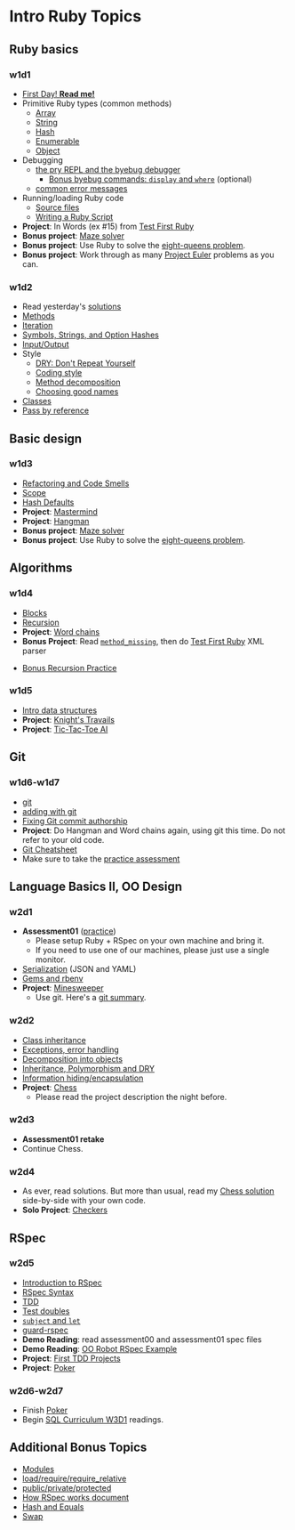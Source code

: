 # Intro Ruby Topics

## Ruby basics

### w1d1

+ [First Day! **Read me!**][day1-instructions]
+ Primitive Ruby types (common methods)
    + [Array][array]
    + [String][string]
    + [Hash][hash]
    + [Enumerable][enumerable]
    + [Object][object]
+ Debugging
    + [the pry REPL and the byebug debugger][pry-and-byebug]
        + [Bonus byebug commands: `display` and `where`][bonus-byebug] (optional)
    + [common error messages][common-error-messages]
+ Running/loading Ruby code
    + [Source files][source-files]
    + [Writing a Ruby Script][writing-a-script]
+ **Project**: In Words (ex #15) from
  [Test First Ruby][test-first-ruby]
+ **Bonus project**: [Maze solver][maze-project]
+ **Bonus project**: Use Ruby to solve the
  [eight-queens problem][eight-queens].
+ **Bonus project**: Work through as many [Project Euler][project-euler] problems as you can.

[day1-instructions]: https://github.com/appacademy/meta/blob/master/first-day-instructions/README.md
[keyboard-shortcuts]: ./w1d1/shortcuts.md
[versions]: ./w1d1/versions.md

[array]: ./w1d1/data-structures/array.md
[string]: ./w1d1/data-structures/string.md
[hash]: ./w1d1/data-structures/hash.md
[enumerable]: ./w1d1/data-structures/enumerable.md
[object]: ./w1d1/data-structures/object.md

[pry-and-byebug]: ./w1d1/debugging/debugger.md
[bonus-byebug]: ./w1d1/debugging/bonus-debugger.md
[common-error-messages]: ./w1d1/debugging/common-exceptions.md

[source-files]: ./w1d1/running-ruby-code/source-files.md
[writing-a-script]: ./w1d1/running-ruby-code/writing-a-script.md

[test-first-ruby]: https://github.com/appacademy/test-first-ruby
[maze-project]: ./projects/w1d1-maze-solver.md
[eight-queens]: http://en.wikipedia.org/wiki/Eight_queens_puzzle
[project-euler]: https://projecteuler.net/problems

### w1d2

+ Read yesterday's [solutions][solutions]
+ [Methods][methods]
+ [Iteration][iteration]
+ [Symbols, Strings, and Option Hashes][symbols-and-strings]
+ [Input/Output][input-output]
+ Style
    + [DRY: Don't Repeat Yourself][dry]
    + [Coding style][coding-style]
    + [Method decomposition][method-decomposition]
    + [Choosing good names][naming]
+ [Classes][classes]
+ [Pass by reference][pass-by-reference]

[solutions]: https://github.com/appacademy/solutions
[methods]: ./w1d2/methods.md
[iteration]: ./w1d2/iteration.md
[symbols-and-strings]: ./w1d2/symbols-and-strings.md
[input-output]: ./w1d2/io.md

[dry]: ./w1d2/style/dry.md
[coding-style]: ./w1d2/style/coding-style.md
[method-decomposition]: ./w1d2/style/method-decomposition.md
[naming]: ./w1d2/style/naming.md

[classes]: ./w1d2/classes.md
[pass-by-reference]: ./w1d2/pass-by-reference.md

## Basic design

### w1d3

+ [Refactoring and Code Smells][code-smells]
+ [Scope][scope]
+ [Hash Defaults][hash-defaults]
+ **Project**: [Mastermind][mastermind]
+ **Project**: [Hangman][hangman]
+ **Bonus project**: [Maze solver][maze-project]
+ **Bonus project**: Use Ruby to solve the
  [eight-queens problem][eight-queens].

[code-smells]: ./w1d3/refactoring.md
[scope]: ./w1d3/scope.md
[hash-defaults]: ./w1d3/hash-defaults.md

[mastermind]: ./projects/w1d3-mastermind.md
[hangman]: ./projects/w1d3-hangman.md

## Algorithms

### w1d4

+ [Blocks][blocks]
+ [Recursion][recursion]
+ **Project**: [Word chains][word-chains]
+ **Bonus Project**: Read [`method_missing`][method-missing], then do [Test First Ruby][test-first-ruby] XML parser
* [Bonus Recursion Practice][bonus-recursion-practice]

[blocks]: ./w1d4/blocks.md
[recursion]: ./w1d4/recursion.md

[word-chains]:  ./projects/w1d4-word-chains.md
[test-first-ruby]: https://github.com/appacademy/test-first-ruby
[method-missing]: ./w1d4/method-missing.md
[bonus-recursion-practice]: https://github.com/appacademy/recursion_exercises

### w1d5

+ [Intro data structures][intro-data-structures]
+ **Project**: [Knight's Travails][knights-travails]
+ **Project**: [Tic-Tac-Toe AI][tic-tac-toe-ai]

[intro-data-structures]: ./w1d5/intro-algorithms.md

[knights-travails]: ./projects/w1d5-knights-travails.md
[tic-tac-toe-ai]: ./projects/w1d5-tic-tac-toe-ai.md

## Git

### w1d6-w1d7

+ [git][git]
+ [adding with git][git-add]
+ [Fixing Git commit authorship][git-fix-authorship]
+ **Project**: Do Hangman and Word chains again, using git this
  time. Do not refer to your old code.
+ [Git Cheatsheet][git-cheatsheet]
+ Make sure to take the [practice assessment][assessment-practice]

[git]: ./w1d6-w1d7/git.md
[git-add]: ./w1d6-w1d7/git-add.md
[git-cheatsheet]: http://www.ndpsoftware.com/git-cheatsheet.html
[git-fix-authorship]: ./w1d6-w1d7/git-fix-authorship.md

## Language Basics II, OO Design

### w2d1

+ **Assessment01** ([practice][assessment-practice])
    + Please setup Ruby + RSpec on your own machine and bring it.
    + If you need to use one of our machines, please just use a single
      monitor.
+ [Serialization][serialization] (JSON and YAML)
+ [Gems and rbenv][gems]
+ **Project**: [Minesweeper][minesweeper]
    * Use git. Here's a [git summary][git-summary].

[assessment-practice]: https://github.com/appacademy/assessment-prep
[serialization]: ./w2d1/serialization.md
[gems]: ./w2d1/gems-and-rbenv.md

[minesweeper]: ./projects/w2d1-minesweeper.md
[git-summary]: ./w1d6-w1d7/git-summary.md

### w2d2

+ [Class inheritance][inheritance]
+ [Exceptions, error handling][errors]
+ [Decomposition into objects][object-decomposition]
+ [Inheritance, Polymorphism and DRY][inheritance-design]
+ [Information hiding/encapsulation][hiding]
+ **Project**: [Chess][chess]
    + Please read the project description the night before.

[inheritance]: ./w2d2/inheritance.md
[errors]: ./w2d2/errors.md
[object-decomposition]: ./w2d2/object-decomposition.md
[inheritance-design]: ./w2d2/inheritance-design.md
[hiding]: ./w2d2/hiding.md

[chess]: ./projects/w2d2-chess/w2d2-chess.md

### w2d3

+ **Assessment01 retake**
+ Continue Chess.

### w2d4

+ As ever, read solutions. But more than usual, read my
  [Chess solution][chess-solution] side-by-side with your own code.
+ **Solo Project**: [Checkers][checkers-project]

[chess-solution]: https://github.com/appacademy/solutions/tree/master/w2/w2d2-w2d3
[checkers-project]: ./projects/w2d4-checkers.md

## RSpec

### w2d5

+ [Introduction to RSpec][intro-rspec]
+ [RSpec Syntax][rspec-syntax]
+ [TDD][intro-tdd]
+ [Test doubles][test-doubles]
+ [`subject` and `let`][subject-and-let]
+ [guard-rspec][guard-rspec]
+ **Demo Reading**: read assessment00 and assessment01 spec files
+ **Demo Reading**: [OO Robot RSpec Example][robot-demo]
+ **Project**: [First TDD Projects][first-tdd-projects]
+ **Project**: [Poker][poker-project]

[intro-rspec]: ./w2d5/intro-rspec.md
[rspec-syntax]: ./w2d5/rspec-syntax.md
[intro-tdd]: ./w2d5/intro-tdd.md
[test-doubles]: ./w2d5/test-doubles.md
[subject-and-let]: ./w2d5/subject-and-let.md
[guard-rspec]: ./w2d5/guard-rspec.md

[robot-demo]: ./w2d5/robot-rspec-demo

[first-tdd-projects]: ./projects/w2d5-first-tdd-projects.md
[poker-project]: ./projects/w2d5-poker.md

### w2d6-w2d7

+ Finish [Poker][poker-project]
+ Begin [SQL Curriculum W3D1][sql-curriculum] readings.

[sql-curriculum]: https://github.com/appacademy/sql-curriculum

## Additional Bonus Topics

+ [Modules][modules]
+ [load/require/require_relative][require]
+ [public/private/protected][privacy]
+ [How RSpec works document][how-rspec-works]
+ [Hash and Equals][hash-and-equals]
+ [Swap][swap]

[modules]: ./bonus/modules.md
[require]: ./bonus/require.md
[privacy]: ./bonus/privacy.md
[how-rspec-works]: ./bonus/how-rspec-works.md
[hash-and-equals]: ./bonus/hash-and-equals.md
[swap]: ./bonus/swap.md
